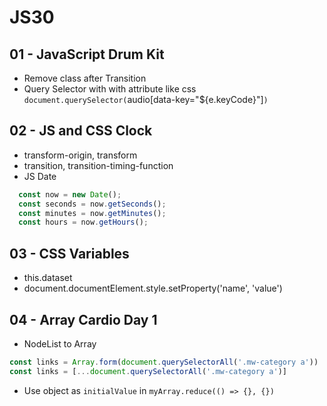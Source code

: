 # JS30

## 01 - JavaScript Drum Kit

- Remove class after Transition
- Query Selector with with attribute like css `document.querySelector(`audio[data-key="${e.keyCode}"]`)`

## 02 - JS and CSS Clock

- transform-origin, transform
- transition, transition-timing-function
- JS Date

```js
  const now = new Date();
  const seconds = now.getSeconds();
  const minutes = now.getMinutes();
  const hours = now.getHours();
```

## 03 - CSS Variables

- this.dataset
- document.documentElement.style.setProperty('name', 'value')

## 04 - Array Cardio Day 1

- NodeList to Array

```js
const links = Array.form(document.querySelectorAll('.mw-category a'))
const links = [...document.querySelectorAll('.mw-category a')]
```

- Use object as `initialValue` in `myArray.reduce(() => {}, {})`
